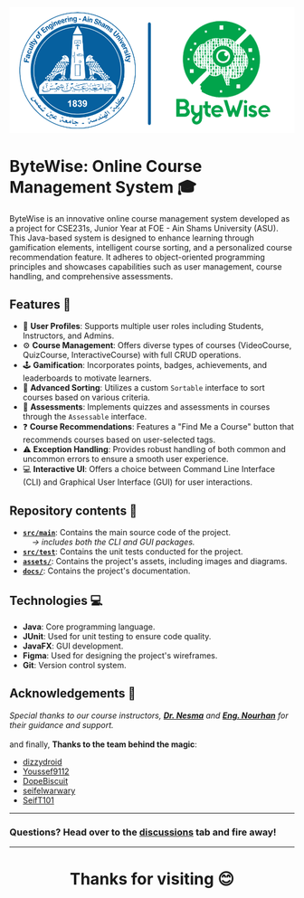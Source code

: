 <div id="header" align="left">
 <img src="assets/img.png">
</div>

# ByteWise: Online Course Management System 🎓

ByteWise is an innovative online course management system developed as a project for CSE231s, Junior Year at FOE - Ain Shams University (ASU). This Java-based system is designed to enhance learning through gamification elements, intelligent course sorting, and a personalized course recommendation feature. It adheres to object-oriented programming principles and showcases capabilities such as user management, course handling, and comprehensive assessments.

## Features 🌟

- 👤 **User Profiles**: Supports multiple user roles including Students, Instructors, and Admins.
- ⚙ **Course Management**: Offers diverse types of courses (VideoCourse, QuizCourse, InteractiveCourse) with full CRUD operations.
- 🕹 **Gamification**: Incorporates points, badges, achievements, and leaderboards to motivate learners.
- 📁 **Advanced Sorting**: Utilizes a custom `Sortable` interface to sort courses based on various criteria.
- 📝 **Assessments**: Implements quizzes and assessments in courses through the `Assessable` interface.
- ❓ **Course Recommendations**: Features a "Find Me a Course" button that recommends courses based on user-selected tags.
- ⚠️ **Exception Handling**: Provides robust handling of both common and uncommon errors to ensure a smooth user experience.
- 💻 **Interactive UI**: Offers a choice between Command Line Interface (CLI) and Graphical User Interface (GUI) for user interactions.

## Repository contents 📁
- [**`src/main`**](src/main): Contains the main source code of the project.
 <br>&nbsp;&nbsp;&nbsp;&nbsp;*-> includes both the CLI and GUI packages.*
- [**`src/test`**](src/test): Contains the unit tests conducted for the project.
- [**`assets/`**](assets): Contains the project's assets, including images and diagrams.
- [**`docs/`**](docs): Contains the project's documentation.

## Technologies 💻

- **Java**: Core programming language.
- **JUnit**: Used for unit testing to ensure code quality.
- **JavaFX**: GUI development.
- **Figma**: Used for designing the project's wireframes.
- **Git**: Version control system.

## Acknowledgements 🙏
*Special thanks to our course instructors, [**Dr. Nesma**](https://scholar.google.com.eg/citations?user=qLAvlbIAAAAJ) and [**Eng. Nourhan**](https://www.researchgate.net/profile/Nourhan-Shaban-4) for their guidance and support.*
<br><br>
and finally, **Thanks to the team behind the magic**:
- [dizzydroid](https://github.com/dizzydroid)
- [Youssef9112](https://github.com/Youssef9112)
- [DopeBiscuit](https://github.com/DopeBiscuit)
- [seifelwarwary](https://github.com/seifelwarwary)
- [SeifT101](https://github.com/SeifT101)
___________________________________________________________________
### **Questions?** Head over to the [discussions](https://github.com/dizzydroid/ASU_JuniorProject/discussions) tab and fire away!
___________________________________________________________________

<h1 align="center">Thanks for visiting 😊</h1>
